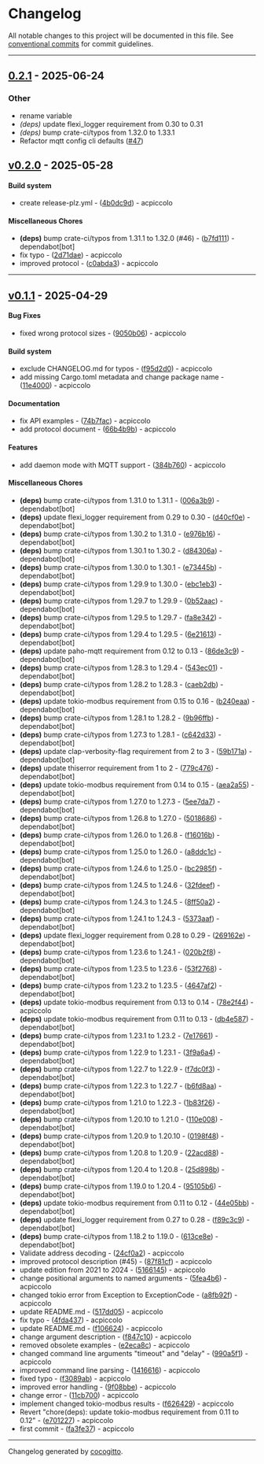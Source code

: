 # Changelog
All notable changes to this project will be documented in this file. See [conventional commits](https://www.conventionalcommits.org/) for commit guidelines.

- - -

## [0.2.1](https://github.com/acpiccolo/R4DCB08-Temperature-Collector/compare/v0.2.0...v0.2.1) - 2025-06-24

### Other

- rename variable
- *(deps)* update flexi_logger requirement from 0.30 to 0.31
- *(deps)* bump crate-ci/typos from 1.32.0 to 1.33.1
- Refactor mqtt config cli defaults ([#47](https://github.com/acpiccolo/R4DCB08-Temperature-Collector/pull/47))

## [v0.2.0](https://github.com/acpiccolo/R4DCB08-Temperature-Collector/compare/b7fd111cca59ccbc2bfb0b2197a6855c4af2a15a..v0.2.0) - 2025-05-28
#### Build system
- create release-plz.yml - ([4b0dc9d](https://github.com/acpiccolo/R4DCB08-Temperature-Collector/commit/4b0dc9d3d5696c35a9826e68090c72912f740f39)) - acpiccolo
#### Miscellaneous Chores
- **(deps)** bump crate-ci/typos from 1.31.1 to 1.32.0 (#46) - ([b7fd111](https://github.com/acpiccolo/R4DCB08-Temperature-Collector/commit/b7fd111cca59ccbc2bfb0b2197a6855c4af2a15a)) - dependabot[bot]
- fix typo - ([2d71dae](https://github.com/acpiccolo/R4DCB08-Temperature-Collector/commit/2d71daed738ff7a7d6ac23d5701044afef68763d)) - acpiccolo
- improved protocol - ([c0abda3](https://github.com/acpiccolo/R4DCB08-Temperature-Collector/commit/c0abda3770dfda2e29ecaaa23ce8f93cba933189)) - acpiccolo

- - -

## [v0.1.1](https://github.com/acpiccolo/R4DCB08-Temperature-Collector/compare/fa3fe37de957f422b54547abaf678a4f9984ea11..v0.1.1) - 2025-04-29
#### Bug Fixes
- fixed wrong protocol sizes - ([9050b06](https://github.com/acpiccolo/R4DCB08-Temperature-Collector/commit/9050b06b2f4fd1be2591839efb6b06eafc45d448)) - acpiccolo
#### Build system
- exclude CHANGELOG.md for typos - ([f95d2d0](https://github.com/acpiccolo/R4DCB08-Temperature-Collector/commit/f95d2d0dadd543431eaa35d653434a72353122f9)) - acpiccolo
- add missing Cargo.toml metadata and change package name - ([11e4000](https://github.com/acpiccolo/R4DCB08-Temperature-Collector/commit/11e4000cae2193065bde4f409d42b7dcc6035339)) - acpiccolo
#### Documentation
- fix API examples - ([74b7fac](https://github.com/acpiccolo/R4DCB08-Temperature-Collector/commit/74b7facd833c2b83fbe39a32a1fc17106c66ecae)) - acpiccolo
- add protocol document - ([66b4b9b](https://github.com/acpiccolo/R4DCB08-Temperature-Collector/commit/66b4b9b2a86982362652aa92d9fc64011a2247a4)) - acpiccolo
#### Features
- add daemon mode with MQTT support - ([384b760](https://github.com/acpiccolo/R4DCB08-Temperature-Collector/commit/384b760d30701e971f6db7cdbfee0591ef604117)) - acpiccolo
#### Miscellaneous Chores
- **(deps)** bump crate-ci/typos from 1.31.0 to 1.31.1 - ([006a3b9](https://github.com/acpiccolo/R4DCB08-Temperature-Collector/commit/006a3b9ceafdb3d456a0774c243617f5a4f07b75)) - dependabot[bot]
- **(deps)** update flexi_logger requirement from 0.29 to 0.30 - ([d40cf0e](https://github.com/acpiccolo/R4DCB08-Temperature-Collector/commit/d40cf0e2ef62b7fd2f5b9fe52196e3e8df8442be)) - dependabot[bot]
- **(deps)** bump crate-ci/typos from 1.30.2 to 1.31.0 - ([e976b16](https://github.com/acpiccolo/R4DCB08-Temperature-Collector/commit/e976b164a5326f9bb795cdef26cbc5b920e5be55)) - dependabot[bot]
- **(deps)** bump crate-ci/typos from 1.30.1 to 1.30.2 - ([d84306a](https://github.com/acpiccolo/R4DCB08-Temperature-Collector/commit/d84306a4cdc55fd61a5997e4509262eb970c76d5)) - dependabot[bot]
- **(deps)** bump crate-ci/typos from 1.30.0 to 1.30.1 - ([e73445b](https://github.com/acpiccolo/R4DCB08-Temperature-Collector/commit/e73445b291a47fdca7abb1fe696704a0319974d9)) - dependabot[bot]
- **(deps)** bump crate-ci/typos from 1.29.9 to 1.30.0 - ([ebc1eb3](https://github.com/acpiccolo/R4DCB08-Temperature-Collector/commit/ebc1eb3fd06c6802acb54876f4fbe9bf3012e440)) - dependabot[bot]
- **(deps)** bump crate-ci/typos from 1.29.7 to 1.29.9 - ([0b52aac](https://github.com/acpiccolo/R4DCB08-Temperature-Collector/commit/0b52aace60a1168dbead8acfde43bfffc5f1da82)) - dependabot[bot]
- **(deps)** bump crate-ci/typos from 1.29.5 to 1.29.7 - ([fa8e342](https://github.com/acpiccolo/R4DCB08-Temperature-Collector/commit/fa8e342999b83c43d4f4a810882de25c30780a20)) - dependabot[bot]
- **(deps)** bump crate-ci/typos from 1.29.4 to 1.29.5 - ([6e21613](https://github.com/acpiccolo/R4DCB08-Temperature-Collector/commit/6e21613e82e5d3f51e1bb1e1fb21bde402c01927)) - dependabot[bot]
- **(deps)** update paho-mqtt requirement from 0.12 to 0.13 - ([86de3c9](https://github.com/acpiccolo/R4DCB08-Temperature-Collector/commit/86de3c9c5c9dfa70aa1de8923fc105abe054e7a6)) - dependabot[bot]
- **(deps)** bump crate-ci/typos from 1.28.3 to 1.29.4 - ([543ec01](https://github.com/acpiccolo/R4DCB08-Temperature-Collector/commit/543ec015999108bab4418a0bc3e0f0de6dfae2f2)) - dependabot[bot]
- **(deps)** bump crate-ci/typos from 1.28.2 to 1.28.3 - ([caeb2db](https://github.com/acpiccolo/R4DCB08-Temperature-Collector/commit/caeb2db7ada522e2150c6659f0189b6e5c02ddfc)) - dependabot[bot]
- **(deps)** update tokio-modbus requirement from 0.15 to 0.16 - ([b240eaa](https://github.com/acpiccolo/R4DCB08-Temperature-Collector/commit/b240eaa209cd2c4e7a971f8fada8274335fa0a39)) - dependabot[bot]
- **(deps)** bump crate-ci/typos from 1.28.1 to 1.28.2 - ([9b96ffb](https://github.com/acpiccolo/R4DCB08-Temperature-Collector/commit/9b96ffb83da3dd75bb7df5382d87db6cfecf9697)) - dependabot[bot]
- **(deps)** bump crate-ci/typos from 1.27.3 to 1.28.1 - ([c642d33](https://github.com/acpiccolo/R4DCB08-Temperature-Collector/commit/c642d33743fe5a6fee99aa6474987262ea42c759)) - dependabot[bot]
- **(deps)** update clap-verbosity-flag requirement from 2 to 3 - ([59b171a](https://github.com/acpiccolo/R4DCB08-Temperature-Collector/commit/59b171a339d7e44bfa02885aa85ae7ff5daf8675)) - dependabot[bot]
- **(deps)** update thiserror requirement from 1 to 2 - ([779c476](https://github.com/acpiccolo/R4DCB08-Temperature-Collector/commit/779c476bd4c3050dc7f506aa5567bff39a3afedd)) - dependabot[bot]
- **(deps)** update tokio-modbus requirement from 0.14 to 0.15 - ([aea2a55](https://github.com/acpiccolo/R4DCB08-Temperature-Collector/commit/aea2a55c3ce65c18a9d9616516703d452a6d5995)) - dependabot[bot]
- **(deps)** bump crate-ci/typos from 1.27.0 to 1.27.3 - ([5ee7da7](https://github.com/acpiccolo/R4DCB08-Temperature-Collector/commit/5ee7da72a3791191a0c6320365e602004eaa8b73)) - dependabot[bot]
- **(deps)** bump crate-ci/typos from 1.26.8 to 1.27.0 - ([5018686](https://github.com/acpiccolo/R4DCB08-Temperature-Collector/commit/5018686b0e4df4bfbc659c4088a6d255a81bfcc2)) - dependabot[bot]
- **(deps)** bump crate-ci/typos from 1.26.0 to 1.26.8 - ([f16016b](https://github.com/acpiccolo/R4DCB08-Temperature-Collector/commit/f16016b38eebba2c729b51275290bbb914984bb0)) - dependabot[bot]
- **(deps)** bump crate-ci/typos from 1.25.0 to 1.26.0 - ([a8ddc1c](https://github.com/acpiccolo/R4DCB08-Temperature-Collector/commit/a8ddc1c6d150b31ee8ed51254900594ced9d69a0)) - dependabot[bot]
- **(deps)** bump crate-ci/typos from 1.24.6 to 1.25.0 - ([bc2985f](https://github.com/acpiccolo/R4DCB08-Temperature-Collector/commit/bc2985fa4cd09418eb591080bac75dbe9844df5f)) - dependabot[bot]
- **(deps)** bump crate-ci/typos from 1.24.5 to 1.24.6 - ([32fdeef](https://github.com/acpiccolo/R4DCB08-Temperature-Collector/commit/32fdeefd834418db326389188cca6a7a333e3e6e)) - dependabot[bot]
- **(deps)** bump crate-ci/typos from 1.24.3 to 1.24.5 - ([8ff50a2](https://github.com/acpiccolo/R4DCB08-Temperature-Collector/commit/8ff50a2a94a82919bfcbc91f2866f210f83f3012)) - dependabot[bot]
- **(deps)** bump crate-ci/typos from 1.24.1 to 1.24.3 - ([5373aaf](https://github.com/acpiccolo/R4DCB08-Temperature-Collector/commit/5373aaf4c661836ef19d93d2ceecc6f3f5319461)) - dependabot[bot]
- **(deps)** update flexi_logger requirement from 0.28 to 0.29 - ([269162e](https://github.com/acpiccolo/R4DCB08-Temperature-Collector/commit/269162e8e77511e68cb2dfb856e00dcbb089fe72)) - dependabot[bot]
- **(deps)** bump crate-ci/typos from 1.23.6 to 1.24.1 - ([020b2f8](https://github.com/acpiccolo/R4DCB08-Temperature-Collector/commit/020b2f8080c71444843d7412f00fed1d2f029016)) - dependabot[bot]
- **(deps)** bump crate-ci/typos from 1.23.5 to 1.23.6 - ([53f2768](https://github.com/acpiccolo/R4DCB08-Temperature-Collector/commit/53f27680e4e51197917979d2b2858371d6818fea)) - dependabot[bot]
- **(deps)** bump crate-ci/typos from 1.23.2 to 1.23.5 - ([4647af2](https://github.com/acpiccolo/R4DCB08-Temperature-Collector/commit/4647af220af2d402b290895b65e02f8932fffdac)) - dependabot[bot]
- **(deps)** update tokio-modbus requirement from 0.13 to 0.14 - ([78e2f44](https://github.com/acpiccolo/R4DCB08-Temperature-Collector/commit/78e2f446ce7b33f8c8c0fe5d1f8a8d92c73486dc)) - acpiccolo
- **(deps)** update tokio-modbus requirement from 0.11 to 0.13 - ([db4e587](https://github.com/acpiccolo/R4DCB08-Temperature-Collector/commit/db4e587ce538aabebd66541151b274b7ecd8fae8)) - dependabot[bot]
- **(deps)** bump crate-ci/typos from 1.23.1 to 1.23.2 - ([7e17661](https://github.com/acpiccolo/R4DCB08-Temperature-Collector/commit/7e176612c90738ea09e220cd105cdf29add5a10c)) - dependabot[bot]
- **(deps)** bump crate-ci/typos from 1.22.9 to 1.23.1 - ([3f9a6a4](https://github.com/acpiccolo/R4DCB08-Temperature-Collector/commit/3f9a6a4edd64e5da83f4d6abb14cbcf23ee510d2)) - dependabot[bot]
- **(deps)** bump crate-ci/typos from 1.22.7 to 1.22.9 - ([f7dc0f3](https://github.com/acpiccolo/R4DCB08-Temperature-Collector/commit/f7dc0f3717eb95239dc1a69fe045a28706799e0b)) - dependabot[bot]
- **(deps)** bump crate-ci/typos from 1.22.3 to 1.22.7 - ([b6fd8aa](https://github.com/acpiccolo/R4DCB08-Temperature-Collector/commit/b6fd8aa7c06183a3ba8666710597040048781212)) - dependabot[bot]
- **(deps)** bump crate-ci/typos from 1.21.0 to 1.22.3 - ([1b83f26](https://github.com/acpiccolo/R4DCB08-Temperature-Collector/commit/1b83f26c958c0469a0adb481d84560eb696203c4)) - dependabot[bot]
- **(deps)** bump crate-ci/typos from 1.20.10 to 1.21.0 - ([110e008](https://github.com/acpiccolo/R4DCB08-Temperature-Collector/commit/110e008f4047f05dd509f5523ac01f64e9d266a1)) - dependabot[bot]
- **(deps)** bump crate-ci/typos from 1.20.9 to 1.20.10 - ([0198f48](https://github.com/acpiccolo/R4DCB08-Temperature-Collector/commit/0198f48646587be0efee39f807d9d8125a93b1c5)) - dependabot[bot]
- **(deps)** bump crate-ci/typos from 1.20.8 to 1.20.9 - ([22acd88](https://github.com/acpiccolo/R4DCB08-Temperature-Collector/commit/22acd88ca19a2f9352ed1b54de15aa58ebcab4c9)) - dependabot[bot]
- **(deps)** bump crate-ci/typos from 1.20.4 to 1.20.8 - ([25d898b](https://github.com/acpiccolo/R4DCB08-Temperature-Collector/commit/25d898b4e7d2c19cc0ebca6b6931c16a1efb1b2b)) - dependabot[bot]
- **(deps)** bump crate-ci/typos from 1.19.0 to 1.20.4 - ([95105b6](https://github.com/acpiccolo/R4DCB08-Temperature-Collector/commit/95105b6f153d6b73b4f47a33c20baec3b785e0da)) - dependabot[bot]
- **(deps)** update tokio-modbus requirement from 0.11 to 0.12 - ([44e05bb](https://github.com/acpiccolo/R4DCB08-Temperature-Collector/commit/44e05bb2ca470518a2d13af221f560ad9343e94e)) - dependabot[bot]
- **(deps)** update flexi_logger requirement from 0.27 to 0.28 - ([f89c3c9](https://github.com/acpiccolo/R4DCB08-Temperature-Collector/commit/f89c3c98f7ce206edaf78e9a7e8d81ff872e0122)) - dependabot[bot]
- **(deps)** bump crate-ci/typos from 1.18.2 to 1.19.0 - ([613ce8e](https://github.com/acpiccolo/R4DCB08-Temperature-Collector/commit/613ce8ee348c74473673704c1a17cebe96a3849d)) - dependabot[bot]
- Validate address decoding - ([24cf0a2](https://github.com/acpiccolo/R4DCB08-Temperature-Collector/commit/24cf0a2588f612f3d9f1875fce8742c498e0bb2c)) - acpiccolo
- improved protocol description (#45) - ([87f81cf](https://github.com/acpiccolo/R4DCB08-Temperature-Collector/commit/87f81cfe3c66aa11b5442bc264b34b6489c6b723)) - acpiccolo
- update edition from 2021 to 2024 - ([5166145](https://github.com/acpiccolo/R4DCB08-Temperature-Collector/commit/5166145413a757041374da404f320d4c5ca085cc)) - acpiccolo
- change positional arguments to named arguments - ([5fea4b6](https://github.com/acpiccolo/R4DCB08-Temperature-Collector/commit/5fea4b61bd380d7a6910f50a5d1846c3f095663f)) - acpiccolo
- changed tokio error from Exception to ExceptionCode - ([a8fb92f](https://github.com/acpiccolo/R4DCB08-Temperature-Collector/commit/a8fb92fe235e2dbcb2841969db9e010f35127113)) - acpiccolo
- update README.md - ([517dd05](https://github.com/acpiccolo/R4DCB08-Temperature-Collector/commit/517dd056592a7afa4983296bb32779b738a23155)) - acpiccolo
- fix typo - ([4fda437](https://github.com/acpiccolo/R4DCB08-Temperature-Collector/commit/4fda437e14dd3525a642e8011b20225cba6d32e8)) - acpiccolo
- update README.md - ([f106624](https://github.com/acpiccolo/R4DCB08-Temperature-Collector/commit/f10662415c15fce9e7a2f141593d801ccaa31d35)) - acpiccolo
- change argument description - ([f847c10](https://github.com/acpiccolo/R4DCB08-Temperature-Collector/commit/f847c1055c09bc39dd47b4c66821bc5b0e6f4db7)) - acpiccolo
- removed obsolete examples - ([e2eca8c](https://github.com/acpiccolo/R4DCB08-Temperature-Collector/commit/e2eca8ce44eb97977f3bf241d2844ffa8decd77a)) - acpiccolo
- changed command line arguments "timeout" and "delay" - ([990a5f1](https://github.com/acpiccolo/R4DCB08-Temperature-Collector/commit/990a5f10fed1136850beb95a7832c26e909b7d36)) - acpiccolo
- improved command line parsing - ([1416616](https://github.com/acpiccolo/R4DCB08-Temperature-Collector/commit/1416616c0550b1fb7e2d9201c72bd0e46ea300a6)) - acpiccolo
- fixed typo - ([f3089ab](https://github.com/acpiccolo/R4DCB08-Temperature-Collector/commit/f3089ab615609738fa52c1915f3fafe28e306a03)) - acpiccolo
- improved error handling - ([9f08bbe](https://github.com/acpiccolo/R4DCB08-Temperature-Collector/commit/9f08bbe3e66603c44629409b2fb4024eaafd63f6)) - acpiccolo
- change error - ([11cb700](https://github.com/acpiccolo/R4DCB08-Temperature-Collector/commit/11cb700ab42098ccdaeabac53a656dbf60f6b804)) - acpiccolo
- implement changed tokio-modbus results - ([f626429](https://github.com/acpiccolo/R4DCB08-Temperature-Collector/commit/f6264295c014217c6bed2c20d4259393f6568c32)) - acpiccolo
- Revert "chore(deps): update tokio-modbus requirement from 0.11 to 0.12" - ([e701227](https://github.com/acpiccolo/R4DCB08-Temperature-Collector/commit/e70122737bc16dee91f2279a1ed2cc2abfabb514)) - acpiccolo
- first commit - ([fa3fe37](https://github.com/acpiccolo/R4DCB08-Temperature-Collector/commit/fa3fe37de957f422b54547abaf678a4f9984ea11)) - acpiccolo

- - -

Changelog generated by [cocogitto](https://github.com/cocogitto/cocogitto).